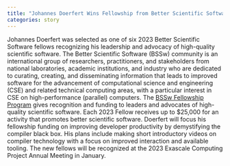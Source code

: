```yaml
---
title: "Johannes Doerfert Wins Fellowship from Better Scientific Software Organization"
categories: story
---
```


Johannes Doerfert was selected as one of six 2023 Better Scientific Software fellows recognizing his leadership and advocacy of high-quality scientific software. The Better Scientific Software (BSSw) community is an international group of researchers, practitioners, and stakeholders from national laboratories, academic institutions, and industry who are dedicated to curating, creating, and disseminating information that leads to improved software for the advancement of computational science and engineering (CSE) and related technical computing areas, with a particular interest in CSE on high-performance (parallel) computers. The [BSSw Fellowship Program](https://bssw.io/blog_posts/introducing-the-2023-bssw-fellows) gives recognition and funding to leaders and advocates of high-quality scientific software. Each 2023 Fellow receives up to $25,000 for an activity that promotes better scientific software. Doerfert will focus his fellowship funding on improving developer productivity by demystifying the compiler black box. His plans include making short introductory videos on compiler technology with a focus on improved interaction and available tooling. The new fellows will be recognized at the 2023 Exascale Computing Project Annual Meeting in January.

